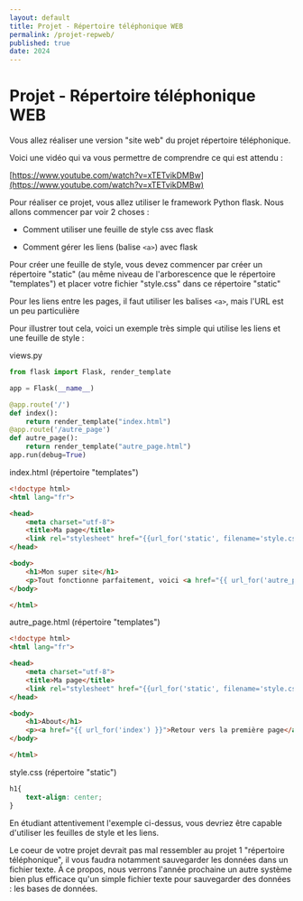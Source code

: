 ```yaml
---
layout: default
title: Projet - Répertoire téléphonique WEB
permalink: /projet-repweb/
published: true
date: 2024
---
```


# Projet - Répertoire téléphonique WEB

Vous allez réaliser une version "site web" du projet répertoire téléphonique.

Voici une vidéo qui va vous permettre de comprendre ce qui est attendu :

[https://www.youtube.com/watch?v=xTETvikDMBw](https://www.youtube.com/watch?v=xTETvikDMBw)

Pour réaliser ce projet, vous allez utiliser le framework Python flask. Nous allons commencer par voir 2 choses :

- Comment utiliser une feuille de style css avec flask

- Comment gérer les liens (balise ```<a>```) avec flask

Pour créer une feuille de style, vous devez commencer par créer un répertoire "static" (au même niveau de l'arborescence que le répertoire "templates") et placer votre fichier "style.css" dans ce répertoire "static"

Pour les liens entre les pages, il faut utiliser les balises ```<a>```, mais l'URL est un peu particulière

Pour illustrer tout cela, voici un exemple très simple qui utilise les liens et une feuille de style :

views.py

```python
from flask import Flask, render_template

app = Flask(__name__)

@app.route('/')
def index():
    return render_template("index.html")
@app.route('/autre_page')
def autre_page():
    return render_template("autre_page.html")
app.run(debug=True)
```

index.html (répertoire "templates")

```html
<!doctype html>
<html lang="fr">

<head>
    <meta charset="utf-8">
    <title>Ma page</title>
    <link rel="stylesheet" href="{{url_for('static', filename='style.css')}}">
</head>

<body>
    <h1>Mon super site</h1>
    <p>Tout fonctionne parfaitement, voici <a href="{{ url_for('autre_page') }}">un lien</a> vers une autre page</p>
</body>

</html>
```

autre_page.html (répertoire "templates")

```html
<!doctype html>
<html lang="fr">

<head>
    <meta charset="utf-8">
    <title>Ma page</title>
    <link rel="stylesheet" href="{{url_for('static', filename='style.css')}}">
</head>

<body>
    <h1>About</h1>
    <p><a href="{{ url_for('index') }}">Retour vers la première page</a></p>
</body>

</html>
```

style.css (répertoire "static")

```css
h1{
	text-align: center;
}
```

En étudiant attentivement l'exemple ci-dessus, vous devriez être capable d'utiliser les feuilles de style et les liens.

Le coeur de votre projet devrait pas mal ressembler au projet 1 "répertoire téléphonique", il vous faudra notamment sauvegarder les données dans un fichier texte. À ce propos, nous verrons l'année prochaine un autre système bien plus efficace qu'un simple fichier texte pour sauvegarder des données : les bases de données.
